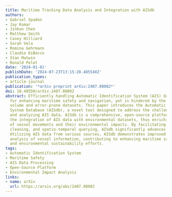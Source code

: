 ```yaml
---
title: Maritime Tracking Data Analysis and Integration with AISdb
authors:
- Gabriel Spadon
- Jay Kumar
- Jinkun Chen
- Matthew Smith
- Casey Hilliard
- Sarah Vela
- Romina Gehrmann
- Claudio DiBacco
- Stan Matwin
- Ronald Pelot
date: '2024-01-01'
publishDate: '2024-07-23T13:15:20.485540Z'
publication_types:
- article-journal
publication: '*arXiv preprint arXiv:2407.08082*'
doi: 10.48550/arXiv.2407.08082
abstract: Efficiently handling Automatic Identification System (AIS) data is vital
  for enhancing maritime safety and navigation, yet is hindered by the system's high
  volume and error-prone datasets. This paper introduces the Automatic Identification
  System Database (AISdb), a novel tool designed to address the challenges of processing
  and analyzing AIS data. AISdb is a comprehensive, open-source platform that enables
  the integration of AIS data with environmental datasets, thus enriching analyses
  of vessel movements and their environmental impacts. By facilitating AIS data collection,
  cleaning, and spatio-temporal querying, AISdb significantly advances AIS data research.
  Utilizing AIS data from various sources, AISdb demonstrates improved handling and
  analysis of vessel information, contributing to enhancing maritime safety, security,
  and environmental sustainability efforts.
tags:
- Automatic Identification System
- Maritime Safety
- AIS Data Processing
- Open-Source Platform
- Environmental Impact Analysis
links:
- name: arXiv
  url: https://arxiv.org/abs/2407.08082
---
```


